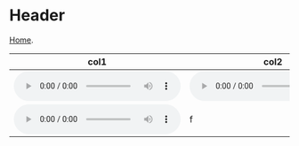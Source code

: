 
# Header

[Home](https://d-byrne1.github.io/mscproject/).

| col1 | col2 | col3 |
| --- | --- | --- |
| <audio src="gh-pages/tail8/sample_1.wav" controls></audio> | <audio src="gh-pages/tail8/sample_1.wav" controls></audio> | c | |
| <audio src="gh-pages/tail8/sample_1.wav" controls></audio>| f | g | h |
